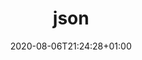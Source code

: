 ---
title: json
description: Load, format & write json files.
date: 2020-08-06T21:24:28+01:00
lastmod: 2020-08-06T21:24:28+01:00
draft: false
seo_article_headline: Load, format & write json files during pipeline execution.
seo_description: Formatting & manipulating JSON config files is easy with ready-made built-in task-runner functionality. 
seo_is_carousel: true
---